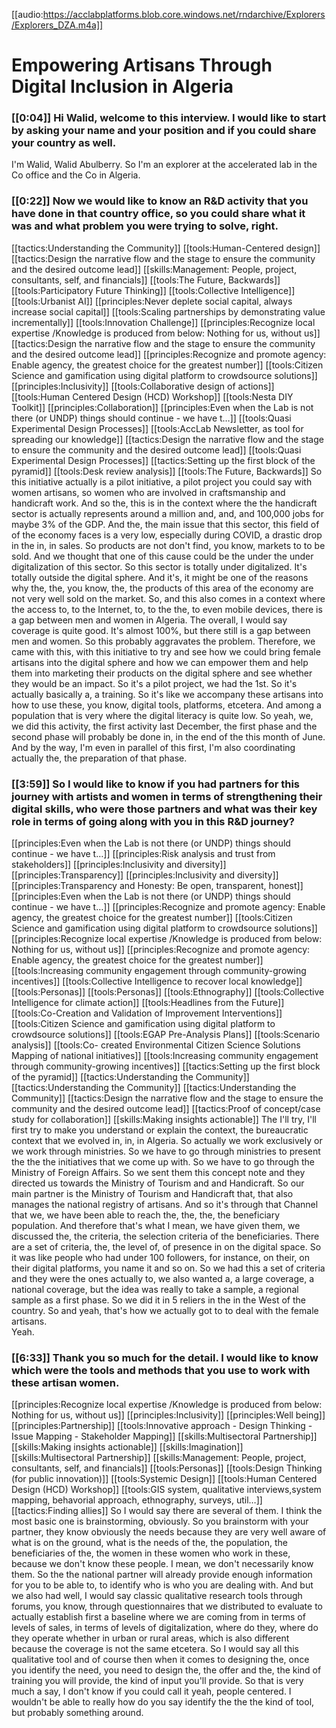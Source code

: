 [[audio:https://acclabplatforms.blob.core.windows.net/rndarchive/Explorers/Explorers_DZA.m4a]]

# Empowering Artisans Through Digital Inclusion in Algeria

### [[0:04]] Hi Walid, welcome to this interview\. I would like to start by asking your name and your position and if you could share your country as well\.

I'm Walid, Walid Abulberry\.
So I'm an explorer at the accelerated lab in the Co office and the Co in Algeria\.

### [[0:22]] Now we would like to know an R&D activity that you have done in that country office, so you could share what it was and what problem you were trying to solve, right\.

[[tactics:Understanding the Community]]
[[tools:Human-Centered design]]
[[tactics:Design the narrative flow and the stage to ensure the community and the desired outcome lead]]
[[skills:Management: People, project, consultants, self, and financials]]
[[tools:The Future, Backwards]]
[[tools:Participatory Future Thinking]]
[[tools:Collective Intelligence]]
[[tools:Urbanist AI]]
[[principles:Never deplete social capital, always increase social capital]]
[[tools:Scaling partnerships by demonstrating value incrementally]]
[[tools:Innovation Challenge]]
[[principles:Recognize local expertise /Knowledge is produced from below: Nothing for us, without us]]
[[tactics:Design the narrative flow and the stage to ensure the community and the desired outcome lead]]
[[principles:Recognize and promote agency: Enable agency, the greatest choice for the greatest number]]
[[tools:Citizen Science and gamification using digital platform to crowdsource solutions]]
[[principles:Inclusivity]]
[[tools:Collaborative design of actions]]
[[tools:Human Centered Design (HCD) Workshop]]
[[tools:Nesta DIY Toolkit]]
[[principles:Collaboration]]
[[principles:Even when the Lab is not there (or UNDP) things should continue - we have t…]]
[[tools:Quasi Experimental Design Processes]]
[[tools:AccLab Newsletter, as tool for spreading our knowledge]]
[[tactics:Design the narrative flow and the stage to ensure the community and the desired outcome lead]]
[[tools:Quasi Experimental Design Processes]]
[[tactics:Setting up the first block of the pyramid]]
[[tools:Desk review analysis]]
[[tools:The Future, Backwards]]
So this initiative actually is a pilot initiative, a pilot project you could say with women artisans, so women who are involved in craftsmanship and handicraft work\.
And so the, this is in the context where the the handicraft sector is actually represents around a million and, and, and 100,000 jobs for maybe 3% of the GDP\.
And the, the main issue that this sector, this field of of the economy faces is a very low, especially during COVID, a drastic drop in the in, in sales\.
So products are not don't find, you know, markets to to be sold\.
And we thought that one of this cause could be the under the under digitalization of this sector\.
So this sector is totally under digitalized\.
It's totally outside the digital sphere\.
And it's, it might be one of the reasons why the, the, you know, the, the products of this area of the economy are not very well sold on the market\.
So, and this also comes in a context where the access to, to the Internet, to, to the the, to even mobile devices, there is a gap between men and women in Algeria\.
The overall, I would say coverage is quite good\.
It's almost 100%, but there still is a gap between men and women\.
So this probably aggravates the problem\.
Therefore, we came with this, with this initiative to try and see how we could bring female artisans into the digital sphere and how we can empower them and help them into marketing their products on the digital sphere and see whether they would be an impact\.
So it's a pilot project, we had the 1st\.
So it's actually basically a, a training\.
So it's like we accompany these artisans into how to use these, you know, digital tools, platforms, etcetera\.
And among a population that is very where the digital literacy is quite low\.
So yeah, we, we did this activity, the first activity last December, the first phase and the second phase will probably be done in, in the end of the this month of June\.
And by the way, I'm even in parallel of this first, I'm also coordinating actually the, the preparation of that phase\.

### [[3:59]] So I would like to know if you had partners for this journey with artists and women in terms of strengthening their digital skills, who were those partners and what was their key role in terms of going along with you in this R&D journey?

[[principles:Even when the Lab is not there (or UNDP) things should continue - we have t…]]
[[principles:Risk analysis and trust from stakeholders]]
[[principles:Inclusivity and diversity]]
[[principles:Transparency]]
[[principles:Inclusivity and diversity]]
[[principles:Transparency and Honesty: Be open, transparent, honest]]
[[principles:Even when the Lab is not there (or UNDP) things should continue - we have t…]]
[[principles:Recognize and promote agency: Enable agency, the greatest choice for the greatest number]]
[[tools:Citizen Science and gamification using digital platform to crowdsource solutions]]
[[principles:Recognize local expertise /Knowledge is produced from below: Nothing for us, without us]]
[[principles:Recognize and promote agency: Enable agency, the greatest choice for the greatest number]]
[[tools:Increasing community engagement through community-growing incentives]]
[[tools:Collective Intelligence to recover local knowledge]]
[[tools:Personas]]
[[tools:Personas]]
[[tools:Ethnography]]
[[tools:Collective Intelligence for climate action]]
[[tools:Headlines from the Future]][[tools:Co-Creation and Validation of Improvement Interventions]]
[[tools:Citizen Science and gamification using digital platform to crowdsource solutions]]
[[tools:EGAP Pre-Analysis Plans]]
[[tools:Scenario analysis]]
[[tools:Co- created Environmental Citizen Science Solutions Mapping of national initiatives]]
[[tools:Increasing community engagement through community-growing incentives]]
[[tactics:Setting up the first block of the pyramid]]
[[tactics:Understanding the Community]]
[[tactics:Understanding the Community]]
[[tactics:Understanding the Community]]
[[tactics:Design the narrative flow and the stage to ensure the community and the desired outcome lead]]
[[tactics:Proof of concept/case study for collaboration]]
[[skills:Making insights actionable]]
The I'll try, I'll first try to make you understand or explain the context, the bureaucratic context that we evolved in, in, in Algeria\.
So actually we work exclusively or we work through ministries\.
So we have to go through ministries to present the the the initiatives that we come up with\.
So we have to go through the Ministry of Foreign Affairs\.
So we sent them this concept note and they directed us towards the Ministry of Tourism and and Handicraft\.
So our main partner is the Ministry of Tourism and Handicraft that, that also manages the national registry of artisans\.
And so it's through that Channel that we, we have been able to reach the, the, the, the beneficiary population\.
And therefore that's what I mean, we have given them, we discussed the, the criteria, the selection criteria of the beneficiaries\.
There are a set of criteria, the, the level of, of presence in on the digital space\.
So it was like people who had under 100 followers, for instance, on their, on their digital platforms, you name it and so on\.
So we had this a set of criteria and they were the ones actually to, we also wanted a, a large coverage, a national coverage, but the idea was really to take a sample, a regional sample as a first phase\.
So we did it in 5 reliers in the in the West of the country\.
So and yeah, that's how we actually got to to deal with the female artisans\.  
Yeah\.

### [[6:33]] Thank you so much for the detail\. I would like to know which were the tools and methods that you use to work with these artisan women\.

[[principles:Recognize local expertise /Knowledge is produced from below: Nothing for us, without us]]
[[principles:Inclusivity]]
[[principles:Well being]]
[[principles:Partnership]]
[[tools:Innovative approach - Design Thinking - Issue Mapping - Stakeholder Mapping]]
[[skills:Multisectoral Partnership]]
[[skills:Making insights actionable]]
[[skills:Imagination]]
[[skills:Multisectoral Partnership]]
[[skills:Management: People, project, consultants, self, and financials]]
[[tools:Personas]]
[[tools:Design Thinking (for public innovation)]]
[[tools:Systemic Design]]
[[tools:Human Centered Design (HCD) Workshop]]
[[tools:GIS system, qualitative interviews,system mapping, behavorial approach, ethnography, surveys, util…]]
[[tactics:Finding allies]]
So I would say there are several of them\.
I think the most basic one is brainstorming, obviously\.
So you brainstorm with your partner, they know obviously the needs because they are very well aware of what is on the ground, what is the needs of the, the population, the beneficiaries of the, the women in these women who work in these, because we don't know these people\.
I mean, we don't necessarily know them\.
So the the national partner will already provide enough information for you to be able to, to identify who is who you are dealing with\.
And but we also had well, I would say classic qualitative research tools through forums, you know, through questionnaires that we distributed to evaluate to actually establish first a baseline where we are coming from in terms of levels of sales, in terms of levels of digitalization, where do they, where do they operate whether in urban or rural areas, which is also different because the coverage is not the same etcetera\.
So I would say all this qualitative tool and of course then when it comes to designing the, once you identify the need, you need to design the, the offer and the, the kind of training you will provide, the kind of input you'll provide\.
So that is very much a say, I don't know if you could call it yeah, people centered\.
I wouldn't be able to really how do you say identify the the the kind of tool, but probably something around\.
